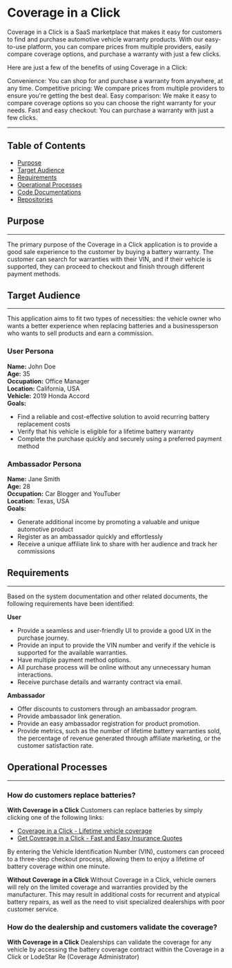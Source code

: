 # Coverage in a Click

Coverage in a Click is a SaaS marketplace that makes it easy for customers to find and purchase automotive vehicle warranty products. With our easy-to-use platform, you can compare prices from multiple providers, easily compare coverage options, and purchase a warranty with just a few clicks.

Here are just a few of the benefits of using Coverage in a Click:

Convenience: You can shop for and purchase a warranty from anywhere, at any time.
Competitive pricing: We compare prices from multiple providers to ensure you're getting the best deal.
Easy comparison: We make it easy to compare coverage options so you can choose the right warranty for your needs.
Fast and easy checkout: You can purchase a warranty with just a few clicks.

-----------------

## Table of Contents

- [Purpose](#purpose)
- [Target Audience](#target-audience)
- [Requirements](#requirements)
- [Operational Processes](#operational-processes)
- [Code Documentations](#code-documentations)
- [Repositories](#repositories)

## Purpose
-----------------
The primary purpose of the Coverage in a Click application is to provide a good sale experience to the customer by buying a battery warranty. The customer can search for warranties with their VIN, and if their vehicle is supported, they can proceed to checkout and finish through different payment methods.

## Target Audience
-----------------
This application aims to fit two types of necessities: the vehicle owner who wants a better experience when replacing batteries and a businessperson who wants to sell products and earn a commission.

### User Persona

**Name:** John Doe  
**Age:** 35  
**Occupation:** Office Manager  
**Location:** California, USA  
**Vehicle:** 2019 Honda Accord  
**Goals:**
- Find a reliable and cost-effective solution to avoid recurring battery replacement costs
- Verify that his vehicle is eligible for a lifetime battery warranty
- Complete the purchase quickly and securely using a preferred payment method

### Ambassador Persona

**Name:** Jane Smith  
**Age:** 28  
**Occupation:** Car Blogger and YouTuber  
**Location:** Texas, USA  
**Goals:**
- Generate additional income by promoting a valuable and unique automotive product
- Register as an ambassador quickly and effortlessly
- Receive a unique affiliate link to share with her audience and track her commissions

## Requirements
-----------------
Based on the system documentation and other related documents, the following requirements have been identified:

**User**
- Provide a seamless and user-friendly UI to provide a good UX in the purchase journey.
- Provide an input to provide the VIN number and verify if the vehicle is supported for the available warranties.
- Have multiple payment method options.
- All purchase process will be online without any unnecessary human interactions.
- Receive purchase details and warranty contract via email.

**Ambassador**
- Offer discounts to customers through an ambassador program.
- Provide ambassador link generation.
- Provide an easy ambassador registration for product promotion.
- Provide metrics, such as the number of lifetime battery warranties sold, the percentage of revenue generated through affiliate marketing, or the customer satisfaction rate.

## Operational Processes
-----------------
### How do customers replace batteries?

**With Coverage in a Click**
Customers can replace batteries by simply clicking one of the following links:
- [Coverage in a Click - Lifetime vehicle coverage](https://www.coverageinaclick.com/)
- [Get Coverage in a Click - Fast and Easy Insurance Quotes](https://www.coverageinaclick.com/getCoverage)

By entering the Vehicle Identification Number (VIN), customers can proceed to a three-step checkout process, allowing them to enjoy a lifetime of battery coverage within one minute.

**Without Coverage in a Click**
Without Coverage in a Click, vehicle owners will rely on the limited coverage and warranties provided by the manufacturer. This may result in additional costs for recurrent and atypical battery repairs, as well as the need to visit specialized dealerships with poor customer service.

### How do the dealership and customers validate the coverage?

**With Coverage in a Click**
Dealerships can validate the coverage for any vehicle by accessing the battery coverage contract within the Coverage in a Click or LodeStar Re (Coverage Administrator)
